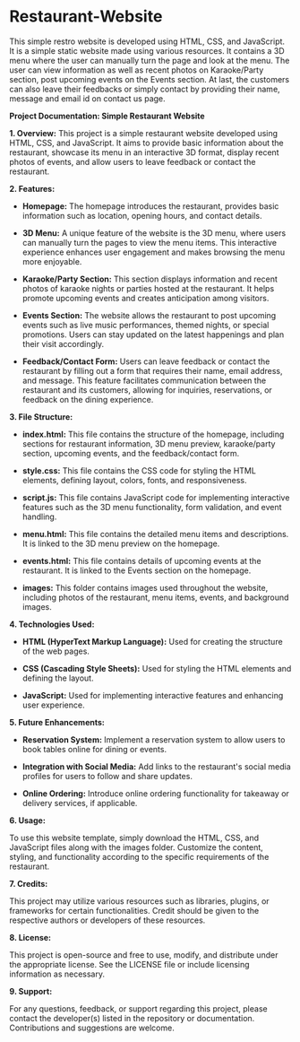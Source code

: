 # Restaurant-Website
This simple restro website is developed using HTML, CSS, and JavaScript. It is a simple static website made using various resources. It contains a 3D menu where the user can manually turn the page and look at the menu. The user can view information as well as recent photos on Karaoke/Party section, post upcoming events on the Events section. At last, the customers can also leave their feedbacks or simply contact by providing their name, message and email id on contact us page.

**Project Documentation: Simple Restaurant Website**

**1. Overview:**
This project is a simple restaurant website developed using HTML, CSS, and JavaScript. It aims to provide basic information about the restaurant, showcase its menu in an interactive 3D format, display recent photos of events, and allow users to leave feedback or contact the restaurant.

**2. Features:**

- **Homepage:** The homepage introduces the restaurant, provides basic information such as location, opening hours, and contact details.

- **3D Menu:** A unique feature of the website is the 3D menu, where users can manually turn the pages to view the menu items. This interactive experience enhances user engagement and makes browsing the menu more enjoyable.

- **Karaoke/Party Section:** This section displays information and recent photos of karaoke nights or parties hosted at the restaurant. It helps promote upcoming events and creates anticipation among visitors.

- **Events Section:** The website allows the restaurant to post upcoming events such as live music performances, themed nights, or special promotions. Users can stay updated on the latest happenings and plan their visit accordingly.

- **Feedback/Contact Form:** Users can leave feedback or contact the restaurant by filling out a form that requires their name, email address, and message. This feature facilitates communication between the restaurant and its customers, allowing for inquiries, reservations, or feedback on the dining experience.

**3. File Structure:**

- **index.html:** This file contains the structure of the homepage, including sections for restaurant information, 3D menu preview, karaoke/party section, upcoming events, and the feedback/contact form.

- **style.css:** This file contains the CSS code for styling the HTML elements, defining layout, colors, fonts, and responsiveness.

- **script.js:** This file contains JavaScript code for implementing interactive features such as the 3D menu functionality, form validation, and event handling.

- **menu.html:** This file contains the detailed menu items and descriptions. It is linked to the 3D menu preview on the homepage.

- **events.html:** This file contains details of upcoming events at the restaurant. It is linked to the Events section on the homepage.

- **images:** This folder contains images used throughout the website, including photos of the restaurant, menu items, events, and background images.

**4. Technologies Used:**

- **HTML (HyperText Markup Language):** Used for creating the structure of the web pages.

- **CSS (Cascading Style Sheets):** Used for styling the HTML elements and defining the layout.

- **JavaScript:** Used for implementing interactive features and enhancing user experience.

**5. Future Enhancements:**

- **Reservation System:** Implement a reservation system to allow users to book tables online for dining or events.

- **Integration with Social Media:** Add links to the restaurant's social media profiles for users to follow and share updates.

- **Online Ordering:** Introduce online ordering functionality for takeaway or delivery services, if applicable.

**6. Usage:**

To use this website template, simply download the HTML, CSS, and JavaScript files along with the images folder. Customize the content, styling, and functionality according to the specific requirements of the restaurant.

**7. Credits:**

This project may utilize various resources such as libraries, plugins, or frameworks for certain functionalities. Credit should be given to the respective authors or developers of these resources.

**8. License:**

This project is open-source and free to use, modify, and distribute under the appropriate license. See the LICENSE file or include licensing information as necessary.

**9. Support:**

For any questions, feedback, or support regarding this project, please contact the developer(s) listed in the repository or documentation. Contributions and suggestions are welcome.
